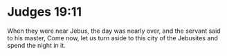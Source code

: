 # Judges 19:11

When they were near Jebus, the day was nearly over, and the servant said to his master, Come now, let us turn aside to this city of the Jebusites and spend the night in it.
